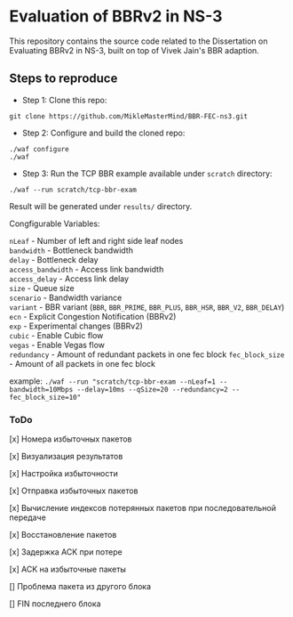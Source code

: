 # Evaluation of BBRv2 in NS-3

This repository contains the source code related to the Dissertation on Evaluating BBRv2 in NS-3, built on top of Vivek Jain's BBR adaption.

## Steps to reproduce

* Step 1: Clone this repo:

``git clone https://github.com/MikleMasterMind/BBR-FEC-ns3.git``

* Step 2: Configure and build the cloned repo:

```
./waf configure
./waf
```

* Step 3: Run the TCP BBR example available under ``scratch`` directory:

``./waf --run scratch/tcp-bbr-exam``

Result will be generated under ``results/`` directory.

Congfigurable Variables:

``nLeaf`` - Number of left and right side leaf nodes  
``bandwidth`` - Bottleneck bandwidth  
``delay`` - Bottleneck delay  
``access_bandwidth`` - Access link bandwidth  
``access_delay`` - Access link delay  
``size`` - Queue size  
``scenario`` - Bandwidth variance  
``variant`` - BBR variant (``BBR``, ``BBR_PRIME``, ``BBR_PLUS``, ``BBR_HSR``, ``BBR_V2``, ``BBR_DELAY``)  
``ecn`` - Explicit Congestion Notification (BBRv2)  
``exp`` - Experimental changes (BBRv2)  
``cubic`` - Enable Cubic flow  
``vegas`` - Enable Vegas flow  
``redundancy`` - Amount of redundant packets in one fec block
``fec_block_size`` - Amount of all packets in one fec block

example: ``./waf --run "scratch/tcp-bbr-exam --nLeaf=1 --bandwidth=10Mbps --delay=10ms --qSize=20 --redundancy=2 --fec_block_size=10"``


### ToDo
[x] Номера избыточных пакетов

[x] Визуализация результатов

[x] Настройка избыточности

[x] Отправка избыточных пакетов

[x] Вычисление индексов потерянных пакетов при последовательной передаче

[x] Восстановление пакетов

[x] Задержка ACK при потере

[x] ACK на избыточные пакеты

[] Проблема пакета из другого блока

[] FIN последнего блока